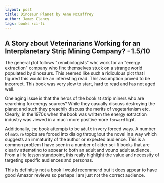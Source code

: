 ```yaml
---
layout: post
title: Dinosaur Planet by Anne McCaffrey
author: James Clancy
tags: books sci-fi
---
```


## A Story about Veterinarians Working for an Interplanetary Strip Mining Company? - 1.5/10

The general plot follows "xenobiologists" who work for an "energy extraction" company who find themselves stuck on a strange world populated by dinosaurs. This seemed like such a ridiculous plot that I figured this would be an interesting read. This assumption proved to be incorrect. This book was very slow to start, hard to read and has not aged well.

One aging issue is that the heros of the book at strip miners who are searching for energy sources? While they casually discuss destroying the planet and such they preachily discuss the merits of vegetarianism etc. Clearly, in the 1970s when the book was written the energy extraction industry was viewed in a much more positive more `forward` light. 

Additionally, the book attempts to be `adult` in very forced ways. A number of `mature` topics are forced into dialog throughout the novel in a way which suggests an immaturity of the author or expected audience. This is a common problem I have seen in a number of older sci-fi books that are clearly attempting to appear to both an adult and young adult audience. From a life lesson standpoint, this really highlight the value and necessity of targeting specific audiences and personas.

This is definitely not a book I would recommend but it does appear to have good Amazon reviews so perhaps I am just not the correct audience.